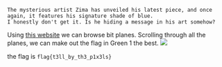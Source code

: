 ```
The mysterious artist Zima has unveiled his latest piece, and once again, it features his signature shade of blue.
I honestly don't get it. Is he hiding a message in his art somehow?

```
Using [this website](https://stegonline.georgeom.net/image) we can browse bit planes. Scrolling through all the planes, we can make out the flag in Green 1 the best.
![](BitPlaneGreen3.png)

the flag is `flag{t3ll_by_th3_p1x3ls}`
